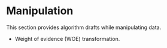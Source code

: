 # Manipulation

This section provides algorithm drafts while manipulating data. 

- Weight of evidence (WOE) transformation. 
